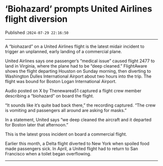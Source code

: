 # ‘Biohazard’ prompts United Airlines flight diversion

Published :`2024-07-29 22:16:50`

---

A “biohazard” on a United Airlines flight is the latest midair incident to trigger an unplanned, early landing of a commercial plane.

United Airlines says one passenger’s “medical issue” caused flight 2477 to land in Virginia, where the plane had to be “deep cleaned.” FlightAware shows the flight departing Houston on Sunday morning, then diverting to Washington Dulles International Airport about two hours into the trip. The flight was bound for Boston Logan International Airport.

Audio posted on X by Thenewarea51 captured a flight crew member describing a “biohazard” on board the flight.

“It sounds like it’s quite bad back there,” the recording captured. “The crew is vomiting and passengers all around are asking for masks.”

In a statement, United says “we deep cleaned the aircraft and it departed for Boston later that afternoon.”

This is the latest gross incident on board a commercial flight.

Earlier this month, a Delta flight diverted to New York when spoiled food made passengers sick. In April, a United flight had to return to San Francisco when a toilet began overflowing.

---

